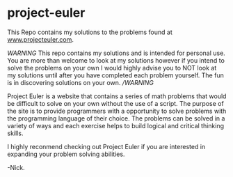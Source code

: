 project-euler
=============

This Repo contains my solutions to the problems found at www.projecteuler.com.

*WARNING* This repo contains my solutions and is intended for personal use. You are more than
welcome to look at my solutions however if you intend to solve the problems on your own I would highly
advise you to NOT look at my solutions until after you have completed each problem yourself. The fun is in
discovering solutions on your own. */WARNING*

Project Euler is a website that contains a series of math problems that would be
difficult to solve on your own without the use of a script. The purpose of the site
is to provide programmers with a opportunity to solve problems with the programming language
of their choice. The problems can be solved in a variety of ways and each exercise helps to build
logical and critical thinking skills.

I highly reconmend checking out Project Euler if you are interested in expanding your problem solving 
abilities.

-Nick.



